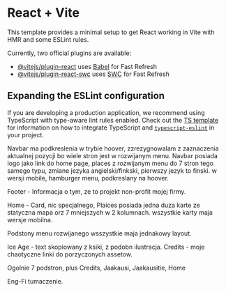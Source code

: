 # React + Vite

This template provides a minimal setup to get React working in Vite with HMR and some ESLint rules.

Currently, two official plugins are available:

- [@vitejs/plugin-react](https://github.com/vitejs/vite-plugin-react/blob/main/packages/plugin-react) uses [Babel](https://babeljs.io/) for Fast Refresh
- [@vitejs/plugin-react-swc](https://github.com/vitejs/vite-plugin-react/blob/main/packages/plugin-react-swc) uses [SWC](https://swc.rs/) for Fast Refresh

## Expanding the ESLint configuration

If you are developing a production application, we recommend using TypeScript with type-aware lint rules enabled. Check out the [TS template](https://github.com/vitejs/vite/tree/main/packages/create-vite/template-react-ts) for information on how to integrate TypeScript and [`typescript-eslint`](https://typescript-eslint.io) in your project.



Navbar ma podkreslenia w trybie hoover, zzrezygnowalam z zaznaczenia aktualnej pozycji bo wiele stron jest w rozwijanym menu. Navbar posiada logo jako link do home page, places z rozwijanym menu do 7 stron tego samego typu, zmiane jezyka angielski/finkski, pierwszy jezyk to finski. w wersji mobile, hamburger menu, podkreslany na hoover. 

Footer - Informacja o tym, ze to projekt non-profit mojej firmy.

Home - Card, nic specjalnego, Plaices posiada jedna duza karte ze statyczna mapa orz 7 mniejszych w 2 kolumnach. wszystkie karty maja wersje mobilna. 

Podstony menu rozwijanego wsszystkie maja jednakowy layout.

Ice Age - text skopiowany z ksiki, z podobn ilustracja. 
Credits - moje chaotyczne linki do porzyczonych assetow.

Ogolnie 7 podstron, plus Credits, Jaakausi, Jaakausitie, Home

Eng-Fi tumaczenie.

